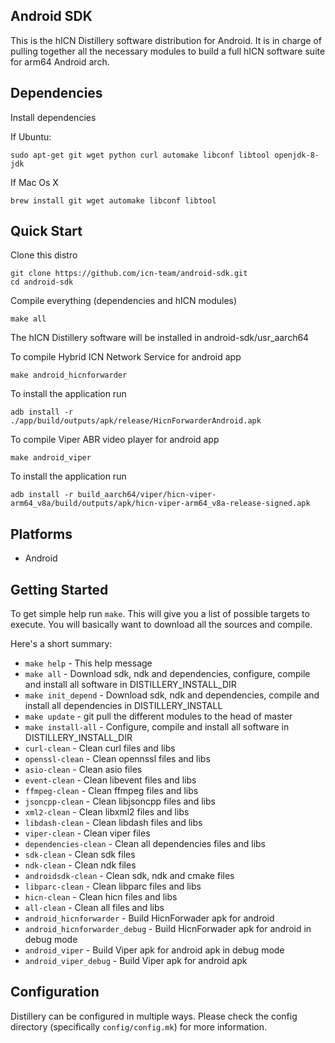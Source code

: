 ## Android SDK ##

This is the hICN Distillery software distribution for Android. It is in charge of pulling
together all the necessary modules to build a full hICN software suite for arm64 Android arch.

## Dependencies ##

Install dependencies

If Ubuntu:

```
sudo apt-get git wget python curl automake libconf libtool openjdk-8-jdk
```

If Mac Os X

```
brew install git wget automake libconf libtool
```


## Quick Start ##

Clone this distro

```
git clone https://github.com/icn-team/android-sdk.git
cd android-sdk
```

Compile everything (dependencies and hICN modules)

```
make all
```

The hICN Distillery software will be installed in android-sdk/usr_aarch64


To compile Hybrid ICN Network Service for android app

```
make android_hicnforwarder
```

To install the application run

```
adb install -r ./app/build/outputs/apk/release/HicnForwarderAndroid.apk
```

To compile Viper ABR video player for android app 

```
make android_viper
```

To install the application run

```
adb install -r build_aarch64/viper/hicn-viper-arm64_v8a/build/outputs/apk/hicn-viper-arm64_v8a-release-signed.apk
```


## Platforms ##

- Android



## Getting Started ##

To get simple help run `make`. This will give you a list of possible targets to
execute. You will basically want to download all the sources and compile.

Here's a short summary:

- `make help`				- This help message
- `make all`				- Download sdk, ndk and dependencies, configure, compile and install all software in DISTILLERY_INSTALL_DIR
- `make init_depend` 		- Download sdk, ndk and dependencies, compile and install all dependencies in DISTILLERY_INSTALL
- `make update`				- git pull the different modules to the head of master
- `make install-all` 		- Configure, compile and install all software in DISTILLERY_INSTALL_DIR
- `curl-clean`				- Clean curl files and libs
- `openssl-clean`			- Clean opennssl files and libs
- `asio-clean`				- Clean asio files
- `event-clean`				- Clean libevent files and libs
- `ffmpeg-clean`			- Clean ffmpeg files and libs
- `jsoncpp-clean`			- Clean libjsoncpp files and libs
- `xml2-clean`				- Clean libxml2 files and libs
- `libdash-clean`			- Clean libdash files and libs
- `viper-clean`				- Clean viper files
- `dependencies-clean`	 	- Clean all dependencies files and libs
- `sdk-clean`				- Clean sdk files
- `ndk-clean`				- Clean ndk files
- `androidsdk-clean`		- Clean sdk, ndk and cmake files
- `libparc-clean`			- Clean libparc files and libs
- `hicn-clean`				- Clean hicn files and libs
- `all-clean`				- Clean	all files and libs
- `android_hicnforwarder`	- Build HicnForwader apk for android
- `android_hicnforwarder_debug`	- Build HicnForwader apk for android in debug mode
- `android_viper`			- Build Viper apk for android apk in debug mode
- `android_viper_debug`		- Build Viper apk for android apk


## Configuration ##

Distillery can be configured in multiple ways.  Please check the config directory (specifically `config/config.mk`) for more information.